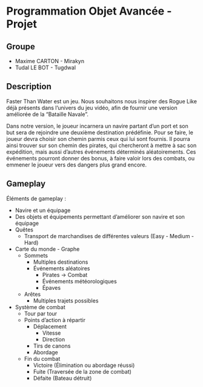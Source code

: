 # Programmation Objet Avancée - Projet

## Groupe

* Maxime CARTON - Mirakyn
* Tudal LE BOT - Tugdwal

## Description

Faster Than Water est un jeu. Nous souhaitons nous inspirer des Rogue Like déjà présents dans l’univers du jeu vidéo, afin de fournir une version améliorée de la “Bataille Navale”.

Dans notre version, le joueur incarnera un navire partant d’un port et son but sera de rejoindre une deuxième destination prédéfinie. Pour se faire, le joueur devra choisir son chemin parmis ceux qui lui sont fournis. Il pourra ainsi trouver sur son chemin des pirates, qui chercheront à mettre à sac son expédition, mais aussi d’autres événements déterminés aléatoirements. Ces événements pourront donner des bonus, à faire valoir lors des combats, ou emmener le joueur vers des dangers plus grand encore.

## Gameplay

Éléments de gameplay :
* Navire et un équipage
* Des objets et équipements permettant d’améliorer son navire et son équipage
* Quêtes
    * Transport de marchandises de différentes valeurs (Easy - Medium - Hard)
* Carte du monde - Graphe
    * Sommets
        * Multiples destinations
        * Événements aléatoires
            * Pirates -> Combat
            * Événements météorologiques
            * Épaves
    * Arêtes
        * Multiples trajets possibles
* Système de combat
    * Tour par tour
    * Points d’action à répartir
        * Déplacement
            * Vitesse
            * Direction
        * Tirs de canons
        * Abordage
    * Fin du combat
        * Victoire (Élimination ou abordage réussi)
        * Fuite (Traversée de la zone de combat)
        * Défaite (Bateau détruit)

